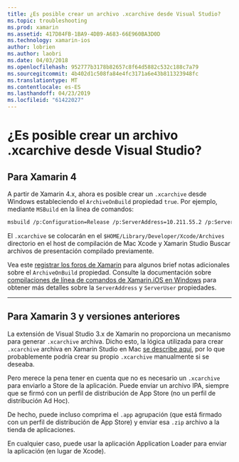 ```yaml
---
title: ¿Es posible crear un archivo .xcarchive desde Visual Studio?
ms.topic: troubleshooting
ms.prod: xamarin
ms.assetid: 417D84FB-1BA9-4DB9-A683-66E960BA3D0D
ms.technology: xamarin-ios
author: lobrien
ms.author: laobri
ms.date: 04/03/2018
ms.openlocfilehash: 952777b3178b82657c8f64d5882c532c188c7a79
ms.sourcegitcommit: 4b402d1c508fa84e4fc3171a6e43b811323948fc
ms.translationtype: MT
ms.contentlocale: es-ES
ms.lasthandoff: 04/23/2019
ms.locfileid: "61422027"
---
```

# <a name="is-it-possible-to-create-a-xcarchive-archive-from-visual-studio"></a>¿Es posible crear un archivo .xcarchive desde Visual Studio?

## <a name="for-xamarin-4"></a>Para Xamarin 4

A partir de Xamarin 4.x, ahora es posible crear un `.xcarchive` desde Windows estableciendo el `ArchiveOnBuild` propiedad `true`. Por ejemplo, mediante `MSBuild` en la línea de comandos:

```bash
msbuild /p:Configuration=Release /p:ServerAddress=10.211.55.2 /p:ServerUser=xamUser /p:Platform=iPhone /p:ArchiveOnBuild=true /t:"Build" MyProject.csproj
```

El `.xcarchive` se colocarán en el `$HOME/Library/Developer/Xcode/Archives` directorio en el host de compilación de Mac Xcode y Xamarin Studio Buscar archivos de presentación compilado previamente.

Vea este [registrar los foros de Xamarin](https://forums.xamarin.com/discussion/comment/156635/#Comment_156635) para algunos brief notas adicionales sobre el `ArchiveOnBuild` propiedad. Consulte la documentación sobre [compilaciones de línea de comandos de Xamarin.iOS en Windows](~/ios/get-started/installation/windows/connecting-to-mac/index.md) para obtener más detalles sobre la `ServerAddress` y `ServerUser` propiedades.

* * *

## <a name="for-xamarin-3-and-earlier"></a>Para Xamarin 3 y versiones anteriores

La extensión de Visual Studio 3.x de Xamarin no proporciona un mecanismo para generar `.xcarchive` archiva. Dicho esto, la lógica utilizada para crear `.xcarchive` archiva en Xamarin Studio en Mac [se describe aquí](https://bugzilla.xamarin.com/show_bug.cgi?id=35#c5), por lo que probablemente podría crear su propio `.xcarchive` manualmente si se deseaba.

Pero merece la pena tener en cuenta que no es necesario un `.xcarchive` para enviarlo a Store de la aplicación. Puede enviar un archivo IPA, siempre que se firmó con un perfil de distribución de App Store (no un perfil de distribución Ad Hoc).

De hecho, puede incluso comprima el `.app` agrupación (que está firmado con un perfil de distribución de App Store) y enviar esa `.zip` archivo a la tienda de aplicaciones.

En cualquier caso, puede usar la aplicación Application Loader para enviar la aplicación (en lugar de Xcode).


